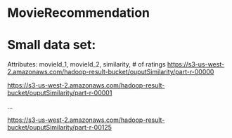 # MovieRecommendation

# Small data set: 
Attributes: movieId_1, movieId_2, similarity, # of ratings
https://s3-us-west-2.amazonaws.com/hadoop-result-bucket/ouputSimilarity/part-r-00000

https://s3-us-west-2.amazonaws.com/hadoop-result-bucket/ouputSimilarity/part-r-00001

...

https://s3-us-west-2.amazonaws.com/hadoop-result-bucket/ouputSimilarity/part-r-00125
